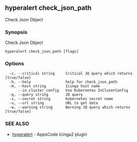 ## hyperalert check_json_path

Check Json Object

### Synopsis


Check Json Object

```
hyperalert check_json_path [flags]
```

### Options

```
  -c, --critical string     Critical JQ query which returns [true/false]
  -h, --help                help for check_json_path
  -H, --host string         Icinga host name
      --in_cluster_config   Use Kubernetes InCluserConfig
  -q, --query string        JQ query
  -s, --secret string       Kubernetes secret name
  -u, --url string          URL to get data
  -w, --warning string      Warning JQ query which returns [true/false]
```

### SEE ALSO
* [hyperalert](hyperalert.md)	 - AppsCode Icinga2 plugin


